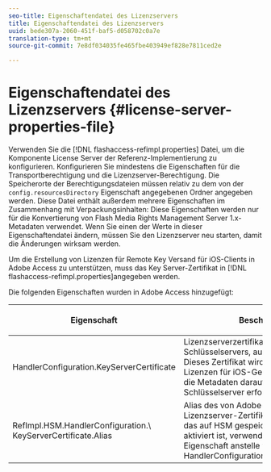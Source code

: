 ```yaml
---
seo-title: Eigenschaftendatei des Lizenzservers
title: Eigenschaftendatei des Lizenzservers
uuid: bede307a-2060-451f-baf5-d058702c0a7e
translation-type: tm+mt
source-git-commit: 7e8df034035fe465fbe403949ef828e7811ced2e

---
```



# Eigenschaftendatei des Lizenzservers {#license-server-properties-file}

Verwenden Sie die [!DNL flashaccess-refimpl.properties] Datei, um die Komponente License Server der Referenz-Implementierung zu konfigurieren. Konfigurieren Sie mindestens die Eigenschaften für die Transportberechtigung und die Lizenzserver-Berechtigung. Die Speicherorte der Berechtigungsdateien müssen relativ zu dem von der `config.resourcesDirectory` Eigenschaft angegebenen Ordner angegeben werden. Diese Datei enthält außerdem mehrere Eigenschaften im Zusammenhang mit Verpackungsinhalten: Diese Eigenschaften werden nur für die Konvertierung von Flash Media Rights Management Server 1.x-Metadaten verwendet. Wenn Sie einen der Werte in dieser Eigenschaftendatei ändern, müssen Sie den Lizenzserver neu starten, damit die Änderungen wirksam werden.

Um die Erstellung von Lizenzen für Remote Key Versand für iOS-Clients in Adobe Access zu unterstützen, muss das Key Server-Zertifikat in [!DNL flashaccess-refimpl.properties]angegeben werden.

Die folgenden Eigenschaften wurden in Adobe Access hinzugefügt:

<table frame="all" colsep="1" rowsep="1" class="+ topic/table adobe-d/table " id="table_xz2_lwy_n4"> 
 <thead class="- topic/thead "> 
  <tr rowsep="1" class="- topic/row "> 
   <th colname="1" class="- topic/entry entry"> <p class="- topic/p ">Eigenschaft </p> </th> 
   <th colname="2" class="- topic/entry entry"> <p class="- topic/p ">Beschreibung </p> </th> 
  </tr> 
 </thead>
 <tbody class="- topic/tbody "> 
  <tr rowsep="1" class="- topic/row "> 
   <td colname="1" class="- topic/entry "><span class="codeph"> HandlerConfiguration.KeyServerCertificate</span> </td> 
   <td colname="2" class="- topic/entry "> Lizenzserverzertifikat des Schlüsselservers, ausgestellt von Adobe. Dieses Zertifikat wird zum Generieren von Lizenzen für iOS-Geräte verwendet, wenn die Metadaten darauf hindeuten, dass ein Schlüsselserver erforderlich ist. </td> 
  </tr> 
  <tr rowsep="0" class="- topic/row "> 
   <td colname="1" class="- topic/entry "><span class="codeph"> RefImpl.HSM.HandlerConfiguration.\ KeyServerCertificate.Alias</span> </td> 
   <td colname="2" class="- topic/entry ">Alias des von Adobe ausgestellten Lizenzserver-Zertifikats von Key Server, das auf HSM gespeichert ist. Wenn HSM aktiviert ist, verwenden Sie diese Eigenschaft anstelle von <span class="codeph"> HandlerConfiguration.KeyServerCertificate</span>. </td> 
  </tr> 
 </tbody> 
</table>

